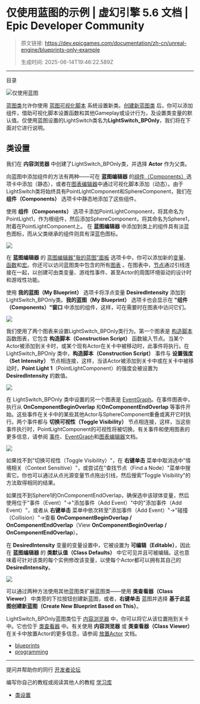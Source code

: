 # 仅使用蓝图的示例 | 虚幻引擎 5.6 文档 | Epic Developer Community

> 原文链接: https://dev.epicgames.com/documentation/zh-cn/unreal-engine/blueprints-only-example
> 
> 生成时间: 2025-06-14T19:46:22.589Z

---

目录

![仅使用蓝图](https://dev.epicgames.com/community/api/documentation/image/2239ca77-c367-4493-aa78-4328f2bce96b?resizing_type=fill&width=1920&height=335)

[蓝图类](/documentation/zh-cn/unreal-engine/blueprint-class-assets-in-unreal-engine)允许你使用 [蓝图可视化脚本](/documentation/zh-cn/unreal-engine/blueprints-visual-scripting-in-unreal-engine) 系统设置新类。[创建新蓝图类](/documentation/zh-cn/unreal-engine/creating-blueprint-classes-in-unreal-engine) 后，你可以添加组件，借助可视化脚本设置函数和其他Gameplay或设计行为，及设置类变量的默认值。仅使用蓝图设置的LightSwitch类名为**LightSwitch\_BPOnly**，我们将在下面对它进行说明。

## 类设置

我们在 **内容浏览器** 中创建了LightSwitch\_BPOnly类，并选择 **Actor** 作为父类。

向蓝图中添加组件的方法有两种——可在 **蓝图编辑器** 的[组件（Components）](/documentation/zh-cn/unreal-engine/components-window-in-unreal-engine)选项卡中添加（静态），或者在[图表编辑器](/documentation/zh-cn/unreal-engine/graph-editor-for-the-blueprints-visual-scripting-editor-in-unreal-engine)中通过可视化脚本添加（动态）。由于LightSwitch类将始终具有PointLightComponent和SphereComponent，我们在 **组件（Components）** 选项卡中静态地添加了这些组件。

使用 **组件（Components）** 选项卡添加PointLightComponent，将其命名为PointLight1，作为根组件，然后添加SphereComponent，将其命名为Sphere1，附着在PointLightComponent上。 在 **蓝图编辑器** 中添加到类上的组件具有淡蓝色图标，而从父类继承的组件则具有深蓝色图标。

![](https://d1iv7db44yhgxn.cloudfront.net/documentation/images/fcf81a1d-8c0e-4d91-a149-540b9a99ecc8/bp_only_componentlist.png)

在 **蓝图编辑器** 的 [蓝图编辑器"我的蓝图"面板](/documentation/zh-cn/unreal-engine/my-blueprint-panel-in-the-blueprints-visual-scripting-editor-for-unreal-engine) 选项卡中，你可以添加新的[变量](/documentation/zh-cn/unreal-engine/blueprint-variables-in-unreal-engine)、[函数](/documentation/zh-cn/unreal-engine/functions-in-unreal-engine)和[宏](/documentation/zh-cn/unreal-engine/macros-in-unreal-engine)。你还可以访问蓝图类中包含的所有[图表](/documentation/zh-cn/unreal-engine/graphs-in-unreal-engine) 。在图表中，[节点](/documentation/zh-cn/unreal-engine/nodes-in-unreal-engine)通过引线连接在一起，以创建可由类变量、游戏性事件、甚至Actor的周围环境驱动的设计时和游戏性功能。

使用 **我的蓝图（My Blueprint）** 选项卡将浮点变量 **DesiredIntensity** 添加到LightSwitch\_BPOnly类。**我的蓝图（My Blueprint）** 选项卡也会显示在 **"组件（Components）"窗口** 中添加的组件，这样，可在需要时在图表中访问它们。

![](https://d1iv7db44yhgxn.cloudfront.net/documentation/images/51235d12-dcb5-4e90-9372-f5dce045752a/bp_only_myblueprint.png)

我们使用了两个图表来设置LightSwitch\_BPOnly类行为。第一个图表是 [构造脚本](/documentation/zh-cn/unreal-engine/construction-script-in-unreal-engine) 函数图表，它包含 **构造脚本（Construction Script）** 函数输入节点。当某个Actor被添加到关卡时，或某个现有Actor在关卡中被移动时，此事件将执行。在 LightSwitch\_BPOnly 类中，**构造脚本（Construction Script）** 事件与 **设置强度（Set Intensity）** 节点相连接，这样，当该Actor被添加到关卡中或在关卡中被移动时，**Point Light 1**（PointLightComponent）的强度会被设置为 **DesiredIntensity** 的数值。

![](https://d1iv7db44yhgxn.cloudfront.net/documentation/images/3271f2c0-7296-4ace-b99d-c535eb7567c1/bp_only_constructionscript.png)

在 LightSwitch\_BPOnly 类中设置的另一个图表是 [EventGraph](/documentation/en-us/unreal-engine/event-graph-in-unreal-engine)。在事件图表中，执行从 **OnComponentBeginOverlap** 和**OnComponentEndOverlap** 等事件开始。这些事件在关卡中的某些其他Actor与SphereComponent重叠或离开它时执行。两个事件都与 **切换可视性（Toggle Visibility）** 节点相连接，这样，当这些事件执行时，PointLightComponent的可视性将被切换。有关事件和使用图表的更多信息，请参阅 [事件](/documentation/zh-cn/unreal-engine/events-in-unreal-engine)、[EventGraph](/documentation/en-us/unreal-engine/event-graph-in-unreal-engine)和[图表编辑器](/documentation/zh-cn/unreal-engine/graph-editor-for-the-blueprints-visual-scripting-editor-in-unreal-engine)文档。

![](https://d1iv7db44yhgxn.cloudfront.net/documentation/images/916bfb05-33ec-47c5-86c9-9fe36e773444/bp_only_eventgraph.png)

如果找不到"切换可视性（Toggle Visibility）"，在 **右键单击** 菜单中取消选中"情境相关（Context Sensitive）"，或尝试在"查找节点（Find a Node）"菜单中搜索它。你也可以通过从点光源变量节点拖出引线，然后搜索"Toggle Visibility"的方法取得相同的结果。

如果找不到Sphere1的OnComponentEndOverlap，确保选中该球体变量，然后使用位于"事件（Event）"->"添加事件（Add Event）"中的"添加事件（Add Event）"，或者从 **右键单击** 菜单中依次转至"添加事件（Add Event）"->"碰撞（Collision）"->查看 **OnComponentBeginOverlap / OnComponentEndOverlap**（View **OnComponentBeginOverlap / OnComponentEndOverlap**）。

在 **DesiredIntensity** 变量的变量设置中，它被设置为 **可编辑（Editable）**，因此在 **蓝图编辑器** 的 **类默认值（Class Defaults）** 中它可见并且可被编辑。这也意味着可针对该类的每个实例修改该变量，以使每个Actor都可以拥有其自己的 **DesiredIntensity**。

![](https://d1iv7db44yhgxn.cloudfront.net/documentation/images/ae2e65cb-2d89-4f42-9211-8b2745d12876/bp_only_defaults.png)

可以通过两种方法使用其他蓝图类扩展蓝图类——使用 **类查看器（Class Viewer）** 中类旁的下拉按钮创建新蓝图，或者，**右键单击** 蓝图并选择 **基于此蓝图创建新蓝图（Create New Blueprint Based on This）**。

LightSwitch\_BPOnly蓝图类位于 [内容浏览器](/documentation/zh-cn/unreal-engine/content-browser-in-unreal-engine) 中，你可以将它从该位置拖到关卡中。它也位于 [类查看器](/documentation/zh-cn/unreal-engine/class-viewer-in-unreal-engine) 中。有关使用 **内容浏览器** 或 **类查看器（Class Viewer）** 在关卡中放置Actor的更多信息，请参阅 [放置Actor](/documentation/zh-cn/unreal-engine/placing-actors-in-unreal-engine) 文档。

-   [blueprints](https://dev.epicgames.com/community/search?query=blueprints)
-   [programming](https://dev.epicgames.com/community/search?query=programming)

* * *

提问并帮助你的同行 [开发者论坛](https://forums.unrealengine.com/categories?tag=unreal-engine)

编写你自己的教程或阅读其他人的教程 [学习库](https://dev.epicgames.com/community/unreal-engine/learning)

-   [类设置](/documentation/zh-cn/unreal-engine/blueprints-only-example#%E7%B1%BB%E8%AE%BE%E7%BD%AE)